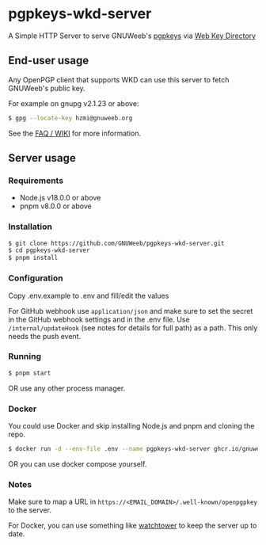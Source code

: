 # pgpkeys-wkd-server

A Simple HTTP Server to serve GNUWeeb's [pgpkeys](https://github.com/GNUWeeb/pgpkeys) via [Web Key Directory](https://datatracker.ietf.org/doc/html/draft-koch-openpgp-webkey-service)

## End-user usage
Any OpenPGP client that supports WKD can use this server to fetch GNUWeeb's public key.

For example on gnupg v2.1.23 or above:
```bash
$ gpg --locate-key hzmi@gnuweeb.org
```

See the [FAQ / WIKI](https://gnupg.org/faq/wkd.html) for more information.

## Server usage
### Requirements
- Node.js v18.0.0 or above
- pnpm v8.0.0 or above
### Installation
```bash
$ git clone https://github.com/GNUWeeb/pgpkeys-wkd-server.git
$ cd pgpkeys-wkd-server
$ pnpm install
```
### Configuration
Copy .env.example to .env and fill/edit the values

For GitHub webhook use `application/json` and make sure to set the secret in the GitHub webhook settings and in the .env file.
Use `/internal/updateHook` (see notes for details for full path) as a path. This only needs the push event.

### Running
```bash
$ pnpm start
```
OR use any other process manager.

### Docker
You could use Docker and skip installing Node.js and pnpm and cloning the repo.
```bash
$ docker run -d --env-file .env --name pgpkeys-wkd-server ghcr.io/gnuweeb/pgpkeys-wkd-server:latest
```
OR you can use docker compose yourself.

### Notes
Make sure to map a URL in `https://<EMAIL_DOMAIN>/.well-known/openpgpkey` to the server.

For Docker, you can use something like [watchtower](https://github.com/containrrr/watchtower) to keep the server up to date.

